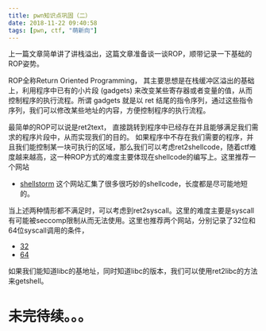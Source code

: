 ```yaml
---
title: pwn知识点巩固（二）
date: 2018-11-22 09:40:58
tags: [pwn, ctf, "萌新向"]
---
```

上一篇文章简单讲了讲栈溢出，这篇文章准备谈一谈ROP，顺带记录一下基础的ROP姿势。
<!--- more --->
ROP全称Return Oriented Programming， 其主要思想是在栈缓冲区溢出的基础上，利用程序中已有的小片段 (gadgets) 来改变某些寄存器或者变量的值，从而控制程序的执行流程。所谓 gadgets 就是以 ret 结尾的指令序列，通过这些指令序列，我们可以修改某些地址的内容，方便控制程序的执行流程。

最简单的ROP可以说是ret2text， 直接跳转到程序中已经存在并且能够满足我们需求的程序片段中，从而实现我们的目的。
如果程序中不存在我们需要的程序，并且我们能控制某一块可执行的区域，那么我们可以考虑ret2shellcode，随着ctf难度越来越高，这一种ROP方式的难度主要体现在shellcode的编写上。这里推荐一个网站
* [shellstorm](http://shell-storm.org/shellcode/)
这个网站汇集了很多很巧妙的shellcode，长度都是尽可能地短的。

当上述两种情形都不满足时，可以考虑到ret2syscall。这里的难度主要是syscall有可能被seccomp限制从而无法使用。这里也推荐两个网站，分别记录了32位和64位syscall调用的条件，
* [32](https://syscalls32.paolostivanin.com/)
* [64](http://blog.rchapman.org/posts/Linux_System_Call_Table_for_x86_64/)

如果我们能知道libc的基地址，同时知道libc的版本，我们可以使用ret2libc的方法来getshell。

# 未完待续。。。